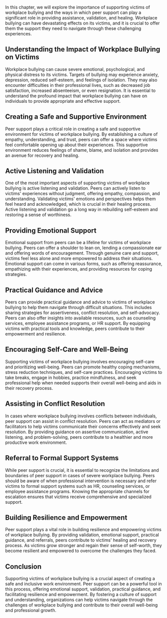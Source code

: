 
In this chapter, we will explore the importance of supporting victims of workplace bullying and the ways in which peer support can play a significant role in providing assistance, validation, and healing. Workplace bullying can have devastating effects on its victims, and it is crucial to offer them the support they need to navigate through these challenging experiences.

## Understanding the Impact of Workplace Bullying on Victims

Workplace bullying can cause severe emotional, psychological, and physical distress to its victims. Targets of bullying may experience anxiety, depression, reduced self-esteem, and feelings of isolation. They may also encounter difficulties in their professional lives, such as decreased job satisfaction, increased absenteeism, or even resignation. It is essential to understand the profound impact that workplace bullying can have on individuals to provide appropriate and effective support.

## Creating a Safe and Supportive Environment

Peer support plays a critical role in creating a safe and supportive environment for victims of workplace bullying. By establishing a culture of empathy, understanding, and trust, peers can offer a space where victims feel comfortable opening up about their experiences. This supportive environment reduces feelings of shame, blame, and isolation and provides an avenue for recovery and healing.

## Active Listening and Validation

One of the most important aspects of supporting victims of workplace bullying is active listening and validation. Peers can actively listen to victims' experiences without judgment, offering empathy, compassion, and understanding. Validating victims' emotions and perspectives helps them feel heard and acknowledged, which is crucial in their healing process. Active listening and validation go a long way in rebuilding self-esteem and restoring a sense of worthiness.

## Providing Emotional Support

Emotional support from peers can be a lifeline for victims of workplace bullying. Peers can offer a shoulder to lean on, lending a compassionate ear and offering words of encouragement. Through genuine care and support, victims feel less alone and more empowered to address their situations. Emotional support can come in various forms, such as offering reassurance, empathizing with their experiences, and providing resources for coping strategies.

## Practical Guidance and Advice

Peers can provide practical guidance and advice to victims of workplace bullying to help them navigate through difficult situations. This includes sharing strategies for assertiveness, conflict resolution, and self-advocacy. Peers can also offer insights into available resources, such as counseling services, employee assistance programs, or HR support. By equipping victims with practical tools and knowledge, peers contribute to their empowerment and resilience.

## Encouraging Self-Care and Well-Being

Supporting victims of workplace bullying involves encouraging self-care and prioritizing well-being. Peers can promote healthy coping mechanisms, stress reduction techniques, and self-care practices. Encouraging victims to take breaks, engage in hobbies, practice mindfulness, and seek professional help when needed supports their overall well-being and aids in their recovery process.

## Assisting in Conflict Resolution

In cases where workplace bullying involves conflicts between individuals, peer support can assist in conflict resolution. Peers can act as mediators or facilitators to help victims communicate their concerns effectively and seek resolution. By providing guidance on assertive communication, active listening, and problem-solving, peers contribute to a healthier and more productive work environment.

## Referral to Formal Support Systems

While peer support is crucial, it is essential to recognize the limitations and boundaries of peer support in cases of severe workplace bullying. Peers should be aware of when professional intervention is necessary and refer victims to formal support systems such as HR, counseling services, or employee assistance programs. Knowing the appropriate channels for escalation ensures that victims receive comprehensive and specialized support.

## Building Resilience and Empowerment

Peer support plays a vital role in building resilience and empowering victims of workplace bullying. By providing validation, emotional support, practical guidance, and referrals, peers contribute to victims' healing and recovery process. As victims grow stronger and regain their sense of self-worth, they become resilient and empowered to overcome the challenges they faced.

## Conclusion

Supporting victims of workplace bullying is a crucial aspect of creating a safe and inclusive work environment. Peer support can be a powerful tool in this process, offering emotional support, validation, practical guidance, and facilitating resilience and empowerment. By fostering a culture of support and understanding, organizations can help victims navigate through the challenges of workplace bullying and contribute to their overall well-being and professional growth.
